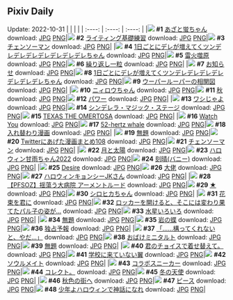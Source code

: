## Pixiv Daily
Update: 2022-10-31
|      |      |      |
| :----: | :----: | :----: |
|![](https://pixiv.microyu.workers.dev/c/240x480/img-master/img/2022/10/29/00/00/07/102304834_p0_master1200.jpg) **#1** [あざと蛍ちゃん](https://www.pixiv.net/artworks/102304834) download: [JPG](https://pixiv.microyu.workers.dev/img-original/img/2022/10/29/00/00/07/102304834_p0.jpg) [PNG](https://pixiv.microyu.workers.dev/img-original/img/2022/10/29/00/00/07/102304834_p0.png)|![](https://pixiv.microyu.workers.dev/c/240x480/img-master/img/2022/10/29/08/00/02/102311923_p0_master1200.jpg) **#2** [ライティング基礎練習](https://www.pixiv.net/artworks/102311923) download: [JPG](https://pixiv.microyu.workers.dev/img-original/img/2022/10/29/08/00/02/102311923_p0.jpg) [PNG](https://pixiv.microyu.workers.dev/img-original/img/2022/10/29/08/00/02/102311923_p0.png)|![](https://pixiv.microyu.workers.dev/c/240x480/img-master/img/2022/10/30/00/00/13/102333488_p0_master1200.jpg) **#3** [チェンソーマン](https://www.pixiv.net/artworks/102333488) download: [JPG](https://pixiv.microyu.workers.dev/img-original/img/2022/10/30/00/00/13/102333488_p0.jpg) [PNG](https://pixiv.microyu.workers.dev/img-original/img/2022/10/30/00/00/13/102333488_p0.png)|
|![](https://pixiv.microyu.workers.dev/c/240x480/img-master/img/2022/10/29/00/00/16/102304913_p0_master1200.jpg) **#4** [1日ごとにデレが増えてくツンデレデレデレデレデレデレデレちゃん](https://www.pixiv.net/artworks/102304913) download: [JPG](https://pixiv.microyu.workers.dev/img-original/img/2022/10/29/00/00/16/102304913_p0.jpg) [PNG](https://pixiv.microyu.workers.dev/img-original/img/2022/10/29/00/00/16/102304913_p0.png)|![](https://pixiv.microyu.workers.dev/c/240x480/img-master/img/2022/10/30/00/45/09/102335297_p0_master1200.jpg) **#5** [雷火噬原](https://www.pixiv.net/artworks/102335297) download: [JPG](https://pixiv.microyu.workers.dev/img-original/img/2022/10/30/00/45/09/102335297_p0.jpg) [PNG](https://pixiv.microyu.workers.dev/img-original/img/2022/10/30/00/45/09/102335297_p0.png)|![](https://pixiv.microyu.workers.dev/c/240x480/img-master/img/2022/10/30/03/51/32/102339145_p0_master1200.jpg) **#6** [繰り返し一粒](https://www.pixiv.net/artworks/102339145) download: [JPG](https://pixiv.microyu.workers.dev/img-original/img/2022/10/30/03/51/32/102339145_p0.jpg) [PNG](https://pixiv.microyu.workers.dev/img-original/img/2022/10/30/03/51/32/102339145_p0.png)|
|![](https://pixiv.microyu.workers.dev/c/240x480/img-master/img/2022/10/29/09/26/09/102313018_p0_master1200.jpg) **#7** [お知らせ](https://www.pixiv.net/artworks/102313018) download: [JPG](https://pixiv.microyu.workers.dev/img-original/img/2022/10/29/09/26/09/102313018_p0.jpg) [PNG](https://pixiv.microyu.workers.dev/img-original/img/2022/10/29/09/26/09/102313018_p0.png)|![](https://pixiv.microyu.workers.dev/c/240x480/img-master/img/2022/10/30/00/00/19/102333534_p0_master1200.jpg) **#8** [1日ごとにデレが増えてくツンデレデレデレデレデレデレデレちゃん](https://www.pixiv.net/artworks/102333534) download: [JPG](https://pixiv.microyu.workers.dev/img-original/img/2022/10/30/00/00/19/102333534_p0.jpg) [PNG](https://pixiv.microyu.workers.dev/img-original/img/2022/10/30/00/00/19/102333534_p0.png)|![](https://pixiv.microyu.workers.dev/c/240x480/img-master/img/2022/10/29/19/09/15/102324519_p0_master1200.jpg) **#9** [ウーパールーパーの相関図](https://www.pixiv.net/artworks/102324519) download: [JPG](https://pixiv.microyu.workers.dev/img-original/img/2022/10/29/19/09/15/102324519_p0.jpg) [PNG](https://pixiv.microyu.workers.dev/img-original/img/2022/10/29/19/09/15/102324519_p0.png)|
|![](https://pixiv.microyu.workers.dev/c/240x480/img-master/img/2022/10/29/00/48/41/102306584_p0_master1200.jpg) **#10** [ニィロウちゃん](https://www.pixiv.net/artworks/102306584) download: [JPG](https://pixiv.microyu.workers.dev/img-original/img/2022/10/29/00/48/41/102306584_p0.jpg) [PNG](https://pixiv.microyu.workers.dev/img-original/img/2022/10/29/00/48/41/102306584_p0.png)|![](https://pixiv.microyu.workers.dev/c/240x480/img-master/img/2022/10/30/00/03/05/102333769_p0_master1200.jpg) **#11** [秋](https://www.pixiv.net/artworks/102333769) download: [JPG](https://pixiv.microyu.workers.dev/img-original/img/2022/10/30/00/03/05/102333769_p0.jpg) [PNG](https://pixiv.microyu.workers.dev/img-original/img/2022/10/30/00/03/05/102333769_p0.png)|![](https://pixiv.microyu.workers.dev/c/240x480/img-master/img/2022/10/29/00/44/20/102306456_p0_master1200.jpg) **#12** [パワー](https://www.pixiv.net/artworks/102306456) download: [JPG](https://pixiv.microyu.workers.dev/img-original/img/2022/10/29/00/44/20/102306456_p0.jpg) [PNG](https://pixiv.microyu.workers.dev/img-original/img/2022/10/29/00/44/20/102306456_p0.png)|
|![](https://pixiv.microyu.workers.dev/c/240x480/img-master/img/2022/10/29/10/19/35/102313940_p0_master1200.jpg) **#13** [ワシじゃよ](https://www.pixiv.net/artworks/102313940) download: [JPG](https://pixiv.microyu.workers.dev/img-original/img/2022/10/29/10/19/35/102313940_p0.jpg) [PNG](https://pixiv.microyu.workers.dev/img-original/img/2022/10/29/10/19/35/102313940_p0.png)|![](https://pixiv.microyu.workers.dev/c/240x480/img-master/img/2022/10/30/00/55/11/102335573_p0_master1200.jpg) **#14** [シンデレラ・マジック・ステージ](https://www.pixiv.net/artworks/102335573) download: [JPG](https://pixiv.microyu.workers.dev/img-original/img/2022/10/30/00/55/11/102335573_p0.jpg) [PNG](https://pixiv.microyu.workers.dev/img-original/img/2022/10/30/00/55/11/102335573_p0.png)|![](https://pixiv.microyu.workers.dev/c/240x480/img-master/img/2022/10/29/14/09/19/102317894_p0_master1200.jpg) **#15** [TEXAS THE OMERTOSA](https://www.pixiv.net/artworks/102317894) download: [JPG](https://pixiv.microyu.workers.dev/img-original/img/2022/10/29/14/09/19/102317894_p0.jpg) [PNG](https://pixiv.microyu.workers.dev/img-original/img/2022/10/29/14/09/19/102317894_p0.png)|
|![](https://pixiv.microyu.workers.dev/c/240x480/img-master/img/2022/10/29/23/24/57/102332230_p0_master1200.jpg) **#16** [Watch You](https://www.pixiv.net/artworks/102332230) download: [JPG](https://pixiv.microyu.workers.dev/img-original/img/2022/10/29/23/24/57/102332230_p0.jpg) [PNG](https://pixiv.microyu.workers.dev/img-original/img/2022/10/29/23/24/57/102332230_p0.png)|![](https://pixiv.microyu.workers.dev/c/240x480/img-master/img/2022/10/29/00/00/19/102304935_p0_master1200.jpg) **#17** [52-hertz whale](https://www.pixiv.net/artworks/102304935) download: [JPG](https://pixiv.microyu.workers.dev/img-original/img/2022/10/29/00/00/19/102304935_p0.jpg) [PNG](https://pixiv.microyu.workers.dev/img-original/img/2022/10/29/00/00/19/102304935_p0.png)|![](https://pixiv.microyu.workers.dev/c/240x480/img-master/img/2022/10/29/17/39/43/102322212_p0_master1200.jpg) **#18** [入れ替わり漫画](https://www.pixiv.net/artworks/102322212) download: [JPG](https://pixiv.microyu.workers.dev/img-original/img/2022/10/29/17/39/43/102322212_p0.jpg) [PNG](https://pixiv.microyu.workers.dev/img-original/img/2022/10/29/17/39/43/102322212_p0.png)|
|![](https://pixiv.microyu.workers.dev/c/240x480/img-master/img/2022/10/30/00/00/06/102333409_p0_master1200.jpg) **#19** [無題](https://www.pixiv.net/artworks/102333409) download: [JPG](https://pixiv.microyu.workers.dev/img-original/img/2022/10/30/00/00/06/102333409_p0.jpg) [PNG](https://pixiv.microyu.workers.dev/img-original/img/2022/10/30/00/00/06/102333409_p0.png)|![](https://pixiv.microyu.workers.dev/c/240x480/img-master/img/2022/10/29/11/37/28/102315182_p0_master1200.jpg) **#20** [Twitterにあげた漫画まとめ108](https://www.pixiv.net/artworks/102315182) download: [JPG](https://pixiv.microyu.workers.dev/img-original/img/2022/10/29/11/37/28/102315182_p0.jpg) [PNG](https://pixiv.microyu.workers.dev/img-original/img/2022/10/29/11/37/28/102315182_p0.png)|![](https://pixiv.microyu.workers.dev/c/240x480/img-master/img/2022/10/29/00/41/29/102306381_p0_master1200.jpg) **#21** [チェンソーマン](https://www.pixiv.net/artworks/102306381) download: [JPG](https://pixiv.microyu.workers.dev/img-original/img/2022/10/29/00/41/29/102306381_p0.jpg) [PNG](https://pixiv.microyu.workers.dev/img-original/img/2022/10/29/00/41/29/102306381_p0.png)|
|![](https://pixiv.microyu.workers.dev/c/240x480/img-master/img/2022/10/29/10/18/46/102313927_p0_master1200.jpg) **#22** [月と太陽](https://www.pixiv.net/artworks/102313927) download: [JPG](https://pixiv.microyu.workers.dev/img-original/img/2022/10/29/10/18/46/102313927_p0.jpg) [PNG](https://pixiv.microyu.workers.dev/img-original/img/2022/10/29/10/18/46/102313927_p0.png)|![](https://pixiv.microyu.workers.dev/c/240x480/img-master/img/2022/10/29/22/09/10/102329844_p0_master1200.jpg) **#23** [ハロウィン甘雨ちゃん2022](https://www.pixiv.net/artworks/102329844) download: [JPG](https://pixiv.microyu.workers.dev/img-original/img/2022/10/29/22/09/10/102329844_p0.jpg) [PNG](https://pixiv.microyu.workers.dev/img-original/img/2022/10/29/22/09/10/102329844_p0.png)|![](https://pixiv.microyu.workers.dev/c/240x480/img-master/img/2022/10/29/00/25/08/102305893_p0_master1200.jpg) **#24** [刻晴(バニー)](https://www.pixiv.net/artworks/102305893) download: [JPG](https://pixiv.microyu.workers.dev/img-original/img/2022/10/29/00/25/08/102305893_p0.jpg) [PNG](https://pixiv.microyu.workers.dev/img-original/img/2022/10/29/00/25/08/102305893_p0.png)|
|![](https://pixiv.microyu.workers.dev/c/240x480/img-master/img/2022/10/30/15/51/52/102336427_p0_master1200.jpg) **#25** [Desire](https://www.pixiv.net/artworks/102336427) download: [JPG](https://pixiv.microyu.workers.dev/img-original/img/2022/10/30/15/51/52/102336427_p0.jpg) [PNG](https://pixiv.microyu.workers.dev/img-original/img/2022/10/30/15/51/52/102336427_p0.png)|![](https://pixiv.microyu.workers.dev/c/240x480/img-master/img/2022/10/29/14/12/55/102317957_p0_master1200.jpg) **#26** [大佬](https://www.pixiv.net/artworks/102317957) download: [JPG](https://pixiv.microyu.workers.dev/img-original/img/2022/10/29/14/12/55/102317957_p0.jpg) [PNG](https://pixiv.microyu.workers.dev/img-original/img/2022/10/29/14/12/55/102317957_p0.png)|![](https://pixiv.microyu.workers.dev/c/240x480/img-master/img/2022/10/30/14/22/08/102304899_p0_master1200.jpg) **#27** [ハロウィンキョンシーJKさん](https://www.pixiv.net/artworks/102304899) download: [JPG](https://pixiv.microyu.workers.dev/img-original/img/2022/10/30/14/22/08/102304899_p0.jpg) [PNG](https://pixiv.microyu.workers.dev/img-original/img/2022/10/30/14/22/08/102304899_p0.png)|
|![](https://pixiv.microyu.workers.dev/c/240x480/img-master/img/2022/10/29/20/09/42/102326114_p0_master1200.jpg) **#28** [【PFSOZ】揺蕩う大病院 アーメントルード](https://www.pixiv.net/artworks/102326114) download: [JPG](https://pixiv.microyu.workers.dev/img-original/img/2022/10/29/20/09/42/102326114_p0.jpg) [PNG](https://pixiv.microyu.workers.dev/img-original/img/2022/10/29/20/09/42/102326114_p0.png)|![](https://pixiv.microyu.workers.dev/c/240x480/img-master/img/2022/10/30/00/00/08/102333425_p0_master1200.jpg) **#29** [★](https://www.pixiv.net/artworks/102333425) download: [JPG](https://pixiv.microyu.workers.dev/img-original/img/2022/10/30/00/00/08/102333425_p0.jpg) [PNG](https://pixiv.microyu.workers.dev/img-original/img/2022/10/30/00/00/08/102333425_p0.png)|![](https://pixiv.microyu.workers.dev/c/240x480/img-master/img/2022/10/29/09/09/00/102312799_p0_master1200.jpg) **#30** [シロヒカちゃん](https://www.pixiv.net/artworks/102312799) download: [JPG](https://pixiv.microyu.workers.dev/img-original/img/2022/10/29/09/09/00/102312799_p0.jpg) [PNG](https://pixiv.microyu.workers.dev/img-original/img/2022/10/29/09/09/00/102312799_p0.png)|
|![](https://pixiv.microyu.workers.dev/c/240x480/img-master/img/2022/10/29/18/23/05/102323351_p0_master1200.jpg) **#31** [花束を君に](https://www.pixiv.net/artworks/102323351) download: [JPG](https://pixiv.microyu.workers.dev/img-original/img/2022/10/29/18/23/05/102323351_p0.jpg) [PNG](https://pixiv.microyu.workers.dev/img-original/img/2022/10/29/18/23/05/102323351_p0.png)|![](https://pixiv.microyu.workers.dev/c/240x480/img-master/img/2022/10/29/14/53/42/102318776_p0_master1200.jpg) **#32** [ロッカーを開けると、そこには変わり果てたパル子の姿が…](https://www.pixiv.net/artworks/102318776) download: [JPG](https://pixiv.microyu.workers.dev/img-original/img/2022/10/29/14/53/42/102318776_p0.jpg) [PNG](https://pixiv.microyu.workers.dev/img-original/img/2022/10/29/14/53/42/102318776_p0.png)|![](https://pixiv.microyu.workers.dev/c/240x480/img-master/img/2022/10/29/20/46/34/102327157_p0_master1200.jpg) **#33** [水星いろいろ](https://www.pixiv.net/artworks/102327157) download: [JPG](https://pixiv.microyu.workers.dev/img-original/img/2022/10/29/20/46/34/102327157_p0.jpg) [PNG](https://pixiv.microyu.workers.dev/img-original/img/2022/10/29/20/46/34/102327157_p0.png)|
|![](https://pixiv.microyu.workers.dev/c/240x480/img-master/img/2022/10/29/19/53/19/102325589_p0_master1200.jpg) **#34** [無題](https://www.pixiv.net/artworks/102325589) download: [JPG](https://pixiv.microyu.workers.dev/img-original/img/2022/10/29/19/53/19/102325589_p0.jpg) [PNG](https://pixiv.microyu.workers.dev/img-original/img/2022/10/29/19/53/19/102325589_p0.png)|![](https://pixiv.microyu.workers.dev/c/240x480/img-master/img/2022/10/29/08/58/39/102312635_p0_master1200.jpg) **#35** [岩の蝶](https://www.pixiv.net/artworks/102312635) download: [JPG](https://pixiv.microyu.workers.dev/img-original/img/2022/10/29/08/58/39/102312635_p0.jpg) [PNG](https://pixiv.microyu.workers.dev/img-original/img/2022/10/29/08/58/39/102312635_p0.png)|![](https://pixiv.microyu.workers.dev/c/240x480/img-master/img/2022/10/29/00/00/11/102304871_p0_master1200.jpg) **#36** [独占予報](https://www.pixiv.net/artworks/102304871) download: [JPG](https://pixiv.microyu.workers.dev/img-original/img/2022/10/29/00/00/11/102304871_p0.jpg) [PNG](https://pixiv.microyu.workers.dev/img-original/img/2022/10/29/00/00/11/102304871_p0.png)|
|![](https://pixiv.microyu.workers.dev/c/240x480/img-master/img/2022/10/29/00/07/08/102305318_p0_master1200.jpg) **#37** [「……構ってくれないと、やだ…」](https://www.pixiv.net/artworks/102305318) download: [JPG](https://pixiv.microyu.workers.dev/img-original/img/2022/10/29/00/07/08/102305318_p0.jpg) [PNG](https://pixiv.microyu.workers.dev/img-original/img/2022/10/29/00/07/08/102305318_p0.png)|![](https://pixiv.microyu.workers.dev/c/240x480/img-master/img/2022/10/30/20/30/01/102359366_p0_master1200.jpg) **#38** [おばけミニタルト](https://www.pixiv.net/artworks/102359366) download: [JPG](https://pixiv.microyu.workers.dev/img-original/img/2022/10/30/20/30/01/102359366_p0.jpg) [PNG](https://pixiv.microyu.workers.dev/img-original/img/2022/10/30/20/30/01/102359366_p0.png)|![](https://pixiv.microyu.workers.dev/c/240x480/img-master/img/2022/10/29/20/43/55/102327083_p0_master1200.jpg) **#39** [無題](https://www.pixiv.net/artworks/102327083) download: [JPG](https://pixiv.microyu.workers.dev/img-original/img/2022/10/29/20/43/55/102327083_p0.jpg) [PNG](https://pixiv.microyu.workers.dev/img-original/img/2022/10/29/20/43/55/102327083_p0.png)|
|![](https://pixiv.microyu.workers.dev/c/240x480/img-master/img/2022/10/29/19/19/12/102324769_p0_master1200.jpg) **#40** [君のチョイスで着せ替えて。](https://www.pixiv.net/artworks/102324769) download: [JPG](https://pixiv.microyu.workers.dev/img-original/img/2022/10/29/19/19/12/102324769_p0.jpg) [PNG](https://pixiv.microyu.workers.dev/img-original/img/2022/10/29/19/19/12/102324769_p0.png)|![](https://pixiv.microyu.workers.dev/c/240x480/img-master/img/2022/10/30/00/35/42/102334997_p0_master1200.jpg) **#41** [学校に来ていない翼](https://www.pixiv.net/artworks/102334997) download: [JPG](https://pixiv.microyu.workers.dev/img-original/img/2022/10/30/00/35/42/102334997_p0.jpg) [PNG](https://pixiv.microyu.workers.dev/img-original/img/2022/10/30/00/35/42/102334997_p0.png)|![](https://pixiv.microyu.workers.dev/c/240x480/img-master/img/2022/10/30/20/38/00/102359683_p0_master1200.jpg) **#42** [ソウルメイト](https://www.pixiv.net/artworks/102359683) download: [JPG](https://pixiv.microyu.workers.dev/img-original/img/2022/10/30/20/38/00/102359683_p0.jpg) [PNG](https://pixiv.microyu.workers.dev/img-original/img/2022/10/30/20/38/00/102359683_p0.png)|
|![](https://pixiv.microyu.workers.dev/c/240x480/img-master/img/2022/10/29/00/00/28/102304980_p0_master1200.jpg) **#43** [コラボスニーカー](https://www.pixiv.net/artworks/102304980) download: [JPG](https://pixiv.microyu.workers.dev/img-original/img/2022/10/29/00/00/28/102304980_p0.jpg) [PNG](https://pixiv.microyu.workers.dev/img-original/img/2022/10/29/00/00/28/102304980_p0.png)|![](https://pixiv.microyu.workers.dev/c/240x480/img-master/img/2022/10/30/08/31/07/102341881_p0_master1200.jpg) **#44** [コレクト。](https://www.pixiv.net/artworks/102341881) download: [JPG](https://pixiv.microyu.workers.dev/img-original/img/2022/10/30/08/31/07/102341881_p0.jpg) [PNG](https://pixiv.microyu.workers.dev/img-original/img/2022/10/30/08/31/07/102341881_p0.png)|![](https://pixiv.microyu.workers.dev/c/240x480/img-master/img/2022/10/29/01/30/09/102307569_p0_master1200.jpg) **#45** [冬の天使](https://www.pixiv.net/artworks/102307569) download: [JPG](https://pixiv.microyu.workers.dev/img-original/img/2022/10/29/01/30/09/102307569_p0.jpg) [PNG](https://pixiv.microyu.workers.dev/img-original/img/2022/10/29/01/30/09/102307569_p0.png)|
|![](https://pixiv.microyu.workers.dev/c/240x480/img-master/img/2022/10/30/20/37/14/102359659_p0_master1200.jpg) **#46** [秋色の街へ](https://www.pixiv.net/artworks/102359659) download: [JPG](https://pixiv.microyu.workers.dev/img-original/img/2022/10/30/20/37/14/102359659_p0.jpg) [PNG](https://pixiv.microyu.workers.dev/img-original/img/2022/10/30/20/37/14/102359659_p0.png)|![](https://pixiv.microyu.workers.dev/c/240x480/img-master/img/2022/10/29/00/09/33/102305381_p0_master1200.jpg) **#47** [ピース](https://www.pixiv.net/artworks/102305381) download: [JPG](https://pixiv.microyu.workers.dev/img-original/img/2022/10/29/00/09/33/102305381_p0.jpg) [PNG](https://pixiv.microyu.workers.dev/img-original/img/2022/10/29/00/09/33/102305381_p0.png)|![](https://pixiv.microyu.workers.dev/c/240x480/img-master/img/2022/10/30/21/45/38/102362298_p0_master1200.jpg) **#48** [少年よハロウィンで神話になれ](https://www.pixiv.net/artworks/102362298) download: [JPG](https://pixiv.microyu.workers.dev/img-original/img/2022/10/30/21/45/38/102362298_p0.jpg) [PNG](https://pixiv.microyu.workers.dev/img-original/img/2022/10/30/21/45/38/102362298_p0.png)|
